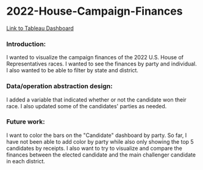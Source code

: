 # 2022-House-Campaign-Finances

[Link to Tableau Dashboard](https://public.tableau.com/app/profile/katherine.davis5871/viz/2022HouseCampaignFinances/Party#2)

### Introduction: 
I wanted to visualize the campaign finances of the 2022 U.S. House of Representatives races. I wanted to see the finances by party and individual. I also wanted to be able to filter by state and district.

### Data/operation abstraction design:
I added a variable that indicated whether or not the candidate won their race. I also updated some of the candidates' parties as needed.

### Future work:
I want to color the bars on the "Candidate" dashboard by party. So far, I have not been able to add color by party while also only showing the top 5 candidates by receipts. I also want to try to visualize and compare the finances between the elected candidate and the main challenger candidate in each district.
